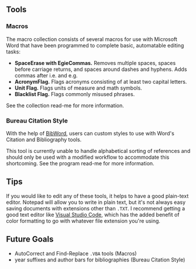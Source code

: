 

## Tools
### Macros
The macro collection consists of several macros for use with Microsoft Word that have been programmed to complete basic, automatable editing tasks:
* __SpaceErase with EgieCommas.__ Removes multiple spaces, spaces before carriage returns, and spaces around dashes and hyphens. Adds commas after i.e. and e.g.
* __AcronymFlag.__ Flags acronyms consisting of at least two capital letters.
* __Unit Flag.__ Flags units of measure and math symbols.
* __Blacklist Flag.__ Flags commonly misused phrases.

See the collection read-me for more information.

### Bureau Citation Style
With the help of [BibWord](https://archive.codeplex.com/?p=bibword), users can custom styles to use with Word's Citation and Bibliography tools.

This tool is currently unable to handle alphabetical sorting of references and should only be used with a modified workflow to accommodate this shortcoming. See the program read-me for more information.

## Tips
If you would like to edit any of these tools, it helps to have a good plain-text editor. Notepad will allow you to write in plain text, but it's not always easy saving documents with extensions other than `.TXT`. I recommend getting a good text editor like [Visual Studio Code](https://code.visualstudio.com/), which has the added benefit of color formatting to go with whatever file extension you're using.

## Future Goals
* AutoCorrect and Find-Replace `.VBA` tools (Macros)
* year suffixes and author bars for bibliographies (Bureau Citation Style)
